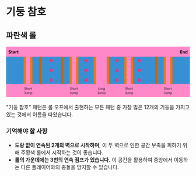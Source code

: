 # 기둥 참호

## 파란색 롤

![Pillar Trench Blue](../images/rolls/pillar-trench-blue-annotated.jpg)

"기둥 참호" 패턴은 롤 오프에서 출현하는 모든 패턴 중 가장 많은 12개의 기둥을 가지고 있는 것에서 이름을 따왔습니다.

### 기억해야 할 사항

* **도랑 없이 연속된 2개의 벽으로 시작하며**, 이 두 벽으로 인한 공간 부족을 피하기 위해 주황색 롤에서 시작하는 것이 좋습니다.
* **롤의 가운데에는 3번의 연속 점프가 있습니다.** 이 공간을 활용하여 중앙에서 이동하는 다른 플레이어와의 충돌을 방지할 수 있습니다.
